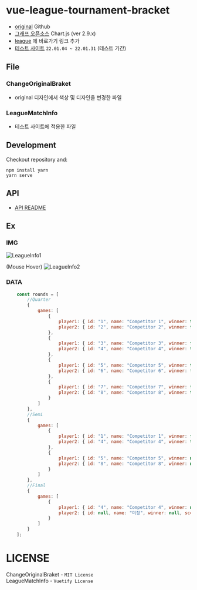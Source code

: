# vue-league-tournament-bracket

  * [original]( https://github.com/kamilwylegala/vue-tournament-bracket ) Github
  * [그래프 오픈소스]( https://www.chartjs.org/ ) Chart.js (ver 2.9.x)
  * [league]( https://hleague.hallym.ac.kr:2443/ ) 에 바로가기 링크 추가
  * [테스트 사이트](http://hleague.hallym.ac.kr:23003/components/matchViews/) `22.01.04 ~ 22.01.31` (테스트 기간)

## File

### ChangeOriginalBraket
  - original 디자인에서 색상 및 디자인을 변경한 파일

### LeagueMatchInfo
  - 테스트 사이트에 적용한 파일

## Development

Checkout repository and:
```
npm install yarn
yarn serve
```

## API
* [API README](https://github.com/juhwanHeo/vue-league-tournament-bracket/tree/main/api)

## Ex
### IMG
![LeagueInfo1](https://user-images.githubusercontent.com/47820142/145952772-5abe67d9-cd17-4041-ab02-8cf3edc79c8f.PNG)

(Mouse Hover)
![LeagueInfo2](https://user-images.githubusercontent.com/47820142/145952810-37313667-caa5-47a6-bb57-1eb4db789323.PNG)

### DATA
```js
    const rounds = [
        //Quarter
        {
            games: [
                {
                    player1: { id: "1", name: "Competitor 1", winner: true, score: 3 },
                    player2: { id: "2", name: "Competitor 2", winner: false, score: 1 }
                },
                {
                    player1: { id: "3", name: "Competitor 3", winner: false, score: 0 },
                    player2: { id: "4", name: "Competitor 4", winner: true, score: 1 }
                },
                {
                    player1: { id: "5", name: "Competitor 5", winner: true, score: 4 },
                    player2: { id: "6", name: "Competitor 6", winner: false, score: 2 }
                },
                {
                    player1: { id: "7", name: "Competitor 7", winner: false, score: 1 },
                    player2: { id: "8", name: "Competitor 8", winner: true, score: 3 }
                }
            ]
        },
        //Semi
        {
            games: [
                {
                    player1: { id: "1", name: "Competitor 1", winner: false, score: 0 },
                    player2: { id: "4", name: "Competitor 4", winner: true, score: 1 }
                },
                {
                    player1: { id: "5", name: "Competitor 5", winner: null, score: 0 },
                    player2: { id: "8", name: "Competitor 8", winner: null, score: 0 }
                }
            ]
        },
        //Final
        {
            games: [
                {
                    player1: { id: "4", name: "Competitor 4", winner: null, score: 0 },
                    player2: { id: null, name: "미정", winner: null, score: 0 }
                }
            ]
        }
    ];
```

# LICENSE
ChangeOriginalBraket - `MIT License`  
LeagueMatchInfo - `Vuetify License`
